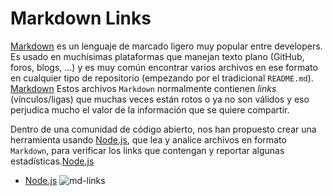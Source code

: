 # Markdown Links 

[Markdown](https://es.wikipedia.org/wiki/Markdown) es un lenguaje de marcado 
ligero muy popular entre developers. Es usado en muchísimas plataformas que
manejan texto plano (GitHub, foros, blogs, ...) y es muy común
encontrar varios archivos en ese formato en cualquier tipo de repositorio
(empezando por el tradicional `README.md`).
[Markdown](https://es.wikipedia.org/wiki/Markdown)
Estos archivos `Markdown` normalmente contienen _links_ (vínculos/ligas) que
muchas veces están rotos o ya no son válidos y eso perjudica mucho el valor de
la información que se quiere compartir.

Dentro de una comunidad de código abierto, nos han propuesto crear una
herramienta usando [Node.js](http://nodejs.org/), que lea y analice archivos
en formato `Markdown`, para verificar los links que contengan y reportar
algunas estadísticas.[Node.js](http://nodejs.org/)
  * [Node.js](http://nodejs.org/)
![md-links](http://nodejs.org/)
